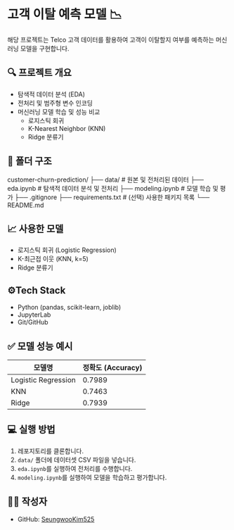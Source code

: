 # 고객 이탈 예측 모델 📉
해당  프로젝트는 Telco 고객 데이터를 활용하여 고객이 이탈할지 여부를 예측하는 머신러닝 모델을 구현합니다.

## 🔍 프로젝트 개요

- 탐색적 데이터 분석 (EDA)
- 전처리 및 범주형 변수 인코딩
- 머신러닝 모델 학습 및 성능 비교
  - 로지스틱 회귀
  - K-Nearest Neighbor (KNN)
  - Ridge 분류기

## 📁 폴더 구조
customer-churn-prediction/
├── data/ # 원본 및 전처리된 데이터
├── eda.ipynb # 탐색적 데이터 분석 및 전처리
├── modeling.ipynb # 모델 학습 및 평가
├── .gitignore
├── requirements.txt # (선택) 사용한 패키지 목록
└── README.md

## 📈 사용한 모델

- 로지스틱 회귀 (Logistic Regression)
- K-최근접 이웃 (KNN, k=5)
- Ridge 분류기

## ⚙️Tech Stack

- Python (pandas, scikit-learn, joblib)
- JupyterLab
- Git/GitHub

## ✅ 모델 성능 예시

| 모델명             | 정확도 (Accuracy) |
|--------------------|------------------|
| Logistic Regression| 0.7989           |
| KNN                | 0.7463           |
| Ridge              | 0.7939           |

## 💻 실행 방법

1. 레포지토리를 클론합니다.
2. `data/` 폴더에 데이터셋 CSV 파일을 넣습니다.
3. `eda.ipynb`를 실행하여 전처리를 수행합니다.
4. `modeling.ipynb`를 실행하여 모델을 학습하고 평가합니다.

## 🙋‍♂️ 작성자

- GitHub: [SeungwooKim525](https://github.com/SeungwooKim525)
